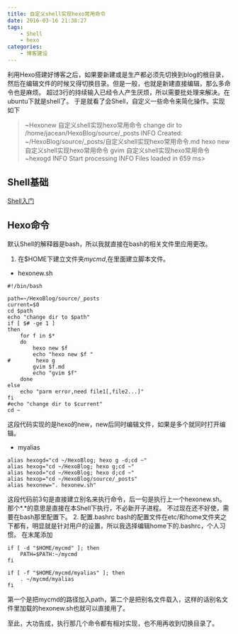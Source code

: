 ```yaml
---
title: 自定义shell实现hexo常用命令
date: 2016-03-16 21:38:27
tags:
    - Shell
    - hexo
categories:
    - 博客建设
---
```

利用Hexo搭建好博客之后，如果要新建或是生产都必须先切换到blog的根目录，然后在编辑文件的时候又得切换目录。但是一般，也就是新建直接编辑，那么多命令也是麻烦。
超过3行的持续输入已经令人产生厌烦，所以需要批处理来解决。在ubuntu下就是shell了。
于是就看了会Shell，自定义一些命令来简化操作。实现如下
> ~Hexonew 自定义shell实现hexo常用命令
change dir to /home/jacean/HexoBlog/source/_posts
INFO  Created: ~/HexoBlog/source/_posts/自定义shell实现hexo常用命令.md
hexo new 自定义shell实现hexo常用命令 
gvim 自定义shell实现hexo常用命令
~hexogd
INFO  Start processing
INFO  Files loaded in 659 ms> 
<!-- more -->

## Shell基础
[Shell入门](http://jacean.github.io/2016/03/16/Shell%E5%85%A5%E9%97%A8/)
## Hexo命令
默认Shell的解释器是bash，所以我就直接在bash的相关文件里应用更改。
1. 在$HOME下建立文件夹*mycmd*,在里面建立脚本文件。
- hexonew.sh

```Shell
#!/bin/bash

path=~/HexoBlog/source/_posts
current=$0
cd $path
echo "change dir to $path"
if [ $# -ge 1 ]
then
    for f in $*
    do  
        hexo new $f
        echo "hexo new $f "
#        hexo g
        gvim $f.md
        echo "gvim $f"
    done
else
    echo "parm error,need file1[,file2...]"
fi
#echo "change dir to $current"
cd ~
```
这段代码实现的是hexo的new，new后同时编辑文件，如果是多个就同时打开编辑。
- myalias

```
alias hexogd="cd ~/HexoBlog; hexo g -d;cd ~"
alias hexog="cd ~/HexoBlog; hexo g;cd ~"
alias hexod="cd ~/HexoBlog; hexo d;cd ~"
alias hexop="cd ~/HexoBlog/source/_posts"
alias hexonew=". hexonew.sh"
```
这段代码前3句是直接建立别名来执行命令，后一句是执行上一个hexonew.sh。那个*.*的意思是直接在本Shell下执行，不必新开子进程。
不过现在还不好使，需要在bash那里配置下。
2. 配置.bashrc
bash的配置文件在etc/和home文件夹之下都有，明显就是针对用户的设置，所以我选择编辑home下的.bashrc，个人习惯。
在末尾添加

```Shell
if [ -d "$HOME/mycmd" ]; then
	PATH=$PATH:~/mycmd
fi

if [ -f "$HOME/mycmd/myalias" ]; then
	. ~/mycmd/myalias
fi
```
第一个是把mycmd的路径加入path，第二个是把别名文件载入，这样的话别名文件里加载的hexonew.sh也就可以直接用了。

至此，大功告成，执行那几个命令都有相对实现，也不用再收到切换目录了。
